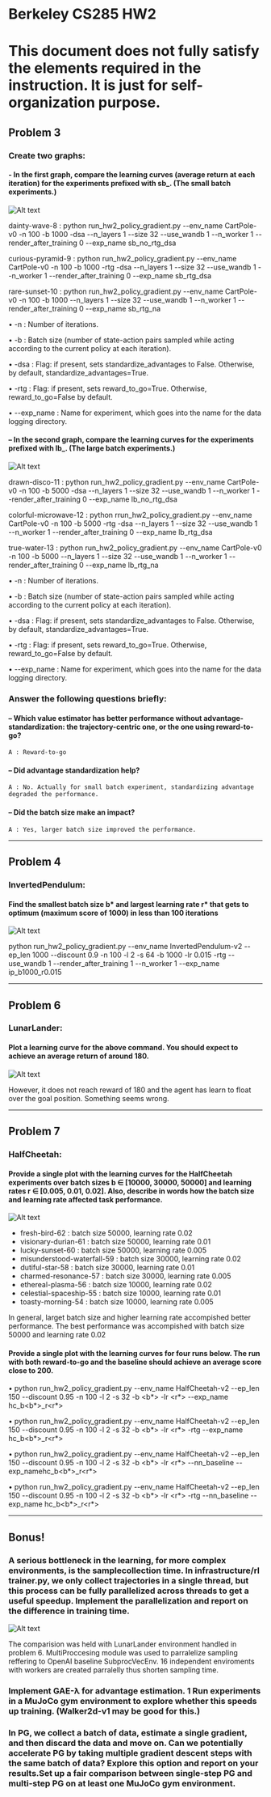 Berkeley CS285 HW2
==================
# This document does not fully satisfy the elements required in the instruction. It is just for self-organization purpose.
## Problem 3
### Create two graphs:

#### - In the first graph, compare the learning curves (average return at each iteration) for the experiments prefixed with sb_. (The small batch experiments.)
![Alt text](./pictures/small_batch.png "Small Batch Training Curve")

dainty-wave-8 : python run_hw2_policy_gradient.py --env_name CartPole-v0 -n 100 -b 1000 -dsa --n_layers 1 --size 32 --use_wandb 1 --n_worker 1 --render_after_training 0 --exp_name sb_no_rtg_dsa

curious-pyramid-9 : python run_hw2_policy_gradient.py --env_name CartPole-v0 -n 100 -b 1000 -rtg -dsa --n_layers 1 --size 32 --use_wandb 1 --n_worker 1 --render_after_training 0 --exp_name sb_rtg_dsa

rare-sunset-10 : python run_hw2_policy_gradient.py --env_name CartPole-v0 -n 100 -b 1000 --n_layers 1 --size 32 --use_wandb 1 --n_worker 1 --render_after_training 0 --exp_name sb_rtg_na

• -n : Number of iterations.

• -b : Batch size (number of state-action pairs sampled while acting according to the
current policy at each iteration).

• -dsa : Flag: if present, sets standardize_advantages to False. Otherwise, by
default, standardize_advantages=True.

• -rtg : Flag: if present, sets reward_to_go=True. Otherwise, reward_to_go=False
by default.

• --exp_name : Name for experiment, which goes into the name for the data logging
directory.

#### – In the second graph, compare the learning curves for the experiments prefixed with lb_. (The large batch experiments.)
![Alt text](./pictures/large_batch.png "Large Batch Training Curve")

drawn-disco-11 : python run_hw2_policy_gradient.py --env_name CartPole-v0 -n 100 -b 5000 -dsa --n_layers 1 --size 32 --use_wandb 1 --n_worker 1 --render_after_training 0 --exp_name lb_no_rtg_dsa

colorful-microwave-12 : python rrun_hw2_policy_gradient.py --env_name CartPole-v0 -n 100 -b 5000 -rtg -dsa --n_layers 1 --size 32 --use_wandb 1 --n_worker 1 --render_after_training 0 --exp_name lb_rtg_dsa

true-water-13 : python run_hw2_policy_gradient.py --env_name CartPole-v0 -n 100 -b 5000 --n_layers 1 --size 32 --use_wandb 1 --n_worker 1 --render_after_training 0 --exp_name lb_rtg_na

• -n : Number of iterations.

• -b : Batch size (number of state-action pairs sampled while acting according to the
current policy at each iteration).

• -dsa : Flag: if present, sets standardize_advantages to False. Otherwise, by
default, standardize_advantages=True.

• -rtg : Flag: if present, sets reward_to_go=True. Otherwise, reward_to_go=False
by default.

• --exp_name : Name for experiment, which goes into the name for the data logging
directory.

### Answer the following questions briefly:

#### – Which value estimator has better performance without advantage-standardization: the trajectory-centric one, or the one using reward-to-go?

    A : Reward-to-go
  
#### – Did advantage standardization help?

    A : No. Actually for small batch experiment, standardizing advantage degraded the performance.
  
#### – Did the batch size make an impact?

    A : Yes, larger batch size improved the performance.
---------------------------------------
## Problem 4
### InvertedPendulum:
#### Find the smallest batch size b* and largest learning rate r* that gets to optimum (maximum score of 1000) in less than 100 iterations

![Alt text](./pictures/InvertedPendulum.png "Evaluation Cureve of Inverted Pendulum with Batch Size 1000 and Learning Rate  0.015")

python run_hw2_policy_gradient.py --env_name InvertedPendulum-v2 --ep_len 1000 --discount 0.9 -n 100 -l 2 -s 64 -b 1000 -lr 0.015 -rtg --use_wandb 1 --render_after_training 1 --n_worker 1 --exp_name ip_b1000_r0.015


---------------------------------------
## Problem 6
### LunarLander: 
#### Plot a learning curve for the above command. You should expect to achieve an average return of around 180.

![Alt text](./pictures/lunarlander.png "Evaluation Cureve of LunarLander")

However, it does not reach reward of 180 and the agent has learn to float over the goal position. Something seems wrong.

---------------------------------------
## Problem 7
### HalfCheetah: 
#### Provide a single plot with the learning curves for the HalfCheetah experiments over batch sizes b ∈ [10000, 30000, 50000] and learning rates r ∈ [0.005, 0.01, 0.02]. Also, describe in words how the batch size and learning rate affected task performance.

![Alt text](./pictures/halfcheetah_hyperparam.png "Half Cheetah Hyper Parameter Search")

- fresh-bird-62 : batch size 50000, learning rate 0.02
- visionary-durian-61 : batch size 50000, learning rate 0.01
- lucky-sunset-60 : batch size 50000, learning rate 0.005
- misunderstood-waterfall-59 : batch size 30000, learning rate 0.02
- dutiful-star-58 : batch size 30000, learning rate 0.01
- charmed-resonance-57 : batch size 30000, learning rate 0.005
- ethereal-plasma-56 : batch size 10000, learning rate 0.02
- celestial-spaceship-55 : batch size 10000, learning rate 0.01
- toasty-morning-54 : batch size 10000, learning rate 0.005

In general, larget batch size and higher learning rate accompished better performance. The best performance was accompished with batch size 50000 and learning rate 0.02

#### Provide a single plot with the learning curves for four runs below. The run with both reward-to-go and the baseline should achieve an average score close to 200.

• python run_hw2_policy_gradient.py --env_name HalfCheetah-v2 --ep_len 150 --discount 0.95 -n 100 -l 2 -s 32 -b <b*> -lr <r*> --exp_name hc_b<b*>_r<r*>

• python run_hw2_policy_gradient.py --env_name HalfCheetah-v2 --ep_len 150 --discount 0.95 -n 100 -l 2 -s 32 -b <b*> -lr <r*> -rtg --exp_name hc_b<b*>_r<r*>

• python run_hw2_policy_gradient.py --env_name HalfCheetah-v2 --ep_len 150 --discount 0.95 -n 100 -l 2 -s 32 -b <b*> -lr <r*> --nn_baseline --exp_namehc_b<b*>_r<r*>

• python run_hw2_policy_gradient.py --env_name HalfCheetah-v2 --ep_len 150 --discount 0.95 -n 100 -l 2 -s 32 -b <b*> -lr <r*> -rtg --nn_baseline --exp_name hc_b<b*>_r<r*>


---------------------------------------
## Bonus!
### A serious bottleneck in the learning, for more complex environments, is the samplecollection time. In infrastructure/rl trainer.py, we only collect trajectories in a single thread, but this process can be fully parallelized across threads to get a useful speedup. Implement the parallelization and report on the difference in training time.

![Alt text](./pictures/parallelization_time.png "Time Since Start Comparision")

The comparision was held with LunarLander environment handled in problem 6. MultiProccesing module was used to parralelize sampling reffering to OpenAI baseline SubprocVecEnv. 16 independent enviroments with workers are created parralelly thus shorten sampling time.

### Implement GAE-λ for advantage estimation. 1 Run experiments in a MuJoCo gym environment to explore whether this speeds up training. (Walker2d-v1 may be good for this.)



### In PG, we collect a batch of data, estimate a single gradient, and then discard the data and move on. Can we potentially accelerate PG by taking multiple gradient descent steps with the same batch of data? Explore this option and report on your results.Set up a fair comparison between single-step PG and multi-step PG on at least one MuJoCo gym environment.
